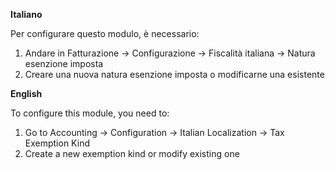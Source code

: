 **Italiano**

Per configurare questo modulo, è necessario:

1.  Andare in Fatturazione -\> Configurazione -\> Fiscalità italiana -\>
    Natura esenzione imposta
2.  Creare una nuova natura esenzione imposta o modificarne una
    esistente

**English**

To configure this module, you need to:

1.  Go to Accounting -\> Configuration -\> Italian Localization -\> Tax
    Exemption Kind
2.  Create a new exemption kind or modify existing one
